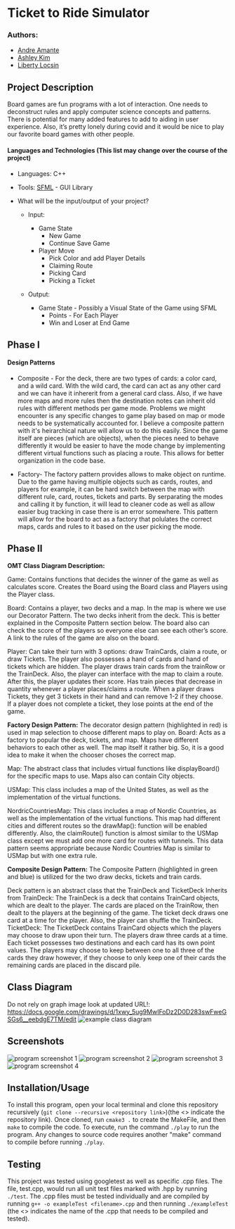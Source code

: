  > <!-- As you complete each section you **must** remove the prompt text. Every *turnin* of this project includes points for formatting of this README so keep it clean and keep it up to date. 
 > Prompt text is any lines beginning with "\>"
 > Replace anything between \<...\> with your project specifics and remove angle brackets. For example, you need to name your project and replace the header right below this line with that title (no angle brackets). -->
# Ticket to Ride Simulator
### Authors: 
* [Andre Amante](https://github.com/Alamode89) 
* [Ashley Kim](https://github.com/ashley-kim22) 
* [Liberty Locsin](https://github.com/libii)
 <!--
 > You will be forming a group of **THREE** students and working on an interesting project. A list of proposed project ideas that have been successful in previous quarters is given in the project specifications link on iLearn. You can select an idea from the list and decide which design patterns you will use to implement it. If you want to propose your own original idea, you will have to contact an instructor to discuss the project and obtain written permission before you submit your project proposal. Your project needs to implement two design patterns.The project work should be divided almost equally among team members and each member is expected to work on at least one design pattern (more than one partner may work on a pattern) and some of its test cases. You can of course help each other, but it needs to be clear who will be responsible for which patterns and for which features.
 
 > ## Expectations
 > * Incorporate **at least two** distinct design patterns. You need to include at least *one* design pattern that we will teach this session:
 >   * Composite, Strategy, Abstract Factory, Visitor, or Decorator
 > * All design patterns need to be linked together (it can't be two distinct projects)
 > * Your project should be implemented in C++. If you wish to choose anoher programming language (e.g. Java, Python), please discuss with your lab TA to obtain permission.
 > * You can incorporate additional technologies/tools but they must be approved (in writing) by the instructor or the TA.
 > * Each member of the group **must** be committing code regularly and make sure their code is correctly attributed to them. We will be checking attributions to determine if there was equal contribution to the project.
> * All project phases are to be submitted to this GitHub repository. You should modify this README file to reflect the different phases of the project. In addition, you should regularly hold sprint meetings with your group.
-->
## Project Description

 Board games are fun programs with a lot of interaction. One needs to deconstruct rules and apply computer science concepts and patterns. There is potential for many added features to add to aiding in user experience. Also, it’s pretty lonely during covid and it would be nice to play our favorite board games with other people.
 #### Languages and Technologies (This list may change over the course of the project)
* Languages: C++
* Tools: [SFML](https://www.sfml-dev.org/) - GUI Library

* What will be the input/output of your project?
    * Input: 
        * Game State
            * New Game
            * Continue Save Game
        * Player Move
            * Pick Color and add Player Details
            * Claiming Route
            * Picking Card
            * Picking a Ticket
 
    * Output: 
        * Game State - Possibly a Visual State of the Game using SFML
            * Points - For Each Player
            * Win and Loser at End Game
 ## Phase I
#### Design Patterns
* Composite - For the deck, there are two types of cards: a color card, and a wild card. With the wild card, the card can act as any other card and we can have it   inhererit from a general card class. Also, if we have more maps and more rules then the destination notes can inherit old rules with different methods per game mode. Problems we might encounter is any specific changes to game play based on map or mode needs to be systematically accounted for. I believe a composite pattern with it's heirarchical nature will allow us to do this easily. Since the game itself are pieces (which are objects), when the pieces need to behave differently it would be easier to have the mode change by implementing different virtual functions such as placing a route. This allows for better organization in the code base.

* Factory- The factory pattern provides allows to make object on runtime.  Due to the game having multiple objects such as cards, routes, and players for example, it can be hard switch between the map with different rule, card, routes, tickets and parts. By serparating the modes and calling it by function, it will lead to cleaner code as well as allow easier bug tracking in case there is an error somewhere. This pattern will allow for the board to act as a factory that polulates the correct maps, cards and rules to it based on the user picking the mode.

<!--
 > * This description should be in enough detail that the TA/instructor can determine the complexity of the project and if it is sufficient for the team members to complete in the time allotted. -->
 ## Phase II
**OMT Class Diagram Description:**

Game: Contains functions that decides the winner of the game as well as calculates score. Creates the Board using the Board class and Players using the Player class.

Board: Contains a player, two decks and a map. In the map is where we use our Decorator Pattern. The two decks inherit from the deck. This is better explained in the Composite Pattern section below. The board also can check the score of the players so everyone else can see each other’s score. A link to the rules of the game are also on the board.

Player: Can take their turn with 3 options: draw TrainCards, claim a route, or draw Tickets. The player also possesses a hand of cards and hand of tickets which are hidden. The player draws train cards from the trainRow or the TrainDeck. Also, the player can interface with the map to claim a route. After this, the player updates their score. Has train pieces that decrease in quantity whenever a player places/claims a route. When a player draws Tickets, they get 3 tickets in their hand and can remove 1-2 if they choose. If a player does not complete a ticket, they lose points at the end of the game.

**Factory Design Pattern:** The decorator design pattern (highlighted in red) is used in map selection to choose different maps to play on. 
Board: Acts as a factory to popular the deck, tickets, and map. Maps have different behaviors to each other as well. The map itself it rather big. So, it is a good idea to make it when the chooser choses the correct map.

Map: The abstract class that includes virtual functions like displayBoard() for the specific maps to use. Maps also can contain City objects.

USMap: This class includes a map of the United States, as well as the implementation of the virtual functions. 

NordricCountriesMap: This class includes a map of Nordic Countries, as well as the implementation of the virtual functions. This map had different cities and different routes so the drawMap(): function will be enabled differently. Also, the claimRoute() function is almost similar to the USMap class except we must add one more card for routes with tunnels. This data pattern seems appropriate because Nordic Countries Map is similar to USMap but with one extra rule.

**Composite Design Pattern:** The Composite Pattern (highlighted in green and blue) is utilized for the two draw decks, tickets and train cards.

Deck pattern is an abstract class that the TrainDeck and TicketDeck Inherits from
TrainDeck: The TrainDeck is a deck that contains TrainCard objects, which are dealt to the player. The cards are placed on the TrainRow, then dealt to the players at the beginning of the game. The ticket deck draws one card at a time for the player. Also, the player can shuffle the TrainDeck.
TicketDeck: The TicketDeck contains TrainCard objects which the players may choose to draw upon their turn. The players draw three cards at a time. Each ticket possesses two destinations and each card has its own point values. The players may choose to keep between one to all three of the cards they draw however, if they choose to only keep one of their cards the remaining cards are placed in the discard pile.



<!-- 
 > In addition to completing the "Class Diagram" section below, you will need to 
 > * Set up your GitHub project board as a Kanban board for the project. It should have columns that map roughly to 
 >   * Backlog, TODO, In progress, In testing, Done
 >   * You can change these or add more if you'd like, but we should be able to identify at least these.
 > * There is no requirement for automation in the project board but feel free to explore those options.
 > * Create an "Epic" (note) for each feature and each design pattern and assign them to the appropriate team member. Place these in the `Backlog` column
 > * Complete your first *sprint planning* meeting to plan out the next 7 days of work.
 >   * Create smaller development tasks as issues and assign them to team members. Place these in the `Backlog` column.
 >   * These cards should represent roughly 7 days worth of development time for your team, taking you until your first meeting with the TA-->
## Class Diagram
<!--  Include a class diagram(s) for each design pattern and a description of the diagram(s). Your class diagram(s) should include all the main classes you plan for the project. This should be in sufficient detail that another group could pick up the project this point and successfully complete it. Use proper OMT notation (as discussed in the course slides). You may combine multiple design patterns into one diagram if you'd like, but it needs to be clear which portion of the diagram represents which design pattern (either in the diagram or in the description). -->
 Do not rely on graph image look at updated URL!: https://docs.google.com/drawings/d/1xwy_5ug9MwIFoDz2D0D283swFweGSGs6__eebdgE7TM/edit
![example class diagram](https://user-images.githubusercontent.com/57247550/110597267-293c4e80-8135-11eb-974a-0517b0a42732.png?raw=true)
<!--
## Phase III
 > You will need to schedule a check-in with the TA (during lab hours or office hours). Your entire team must be present. 
 > * Before the meeting you should perform a sprint plan like you did in Phase II
 > * In the meeting with your TA you will discuss: 
 >   - How effective your last sprint was (each member should talk about what they did)
 >   - Any tasks that did not get completed last sprint, and how you took them into consideration for this sprint
 >   - Any bugs you've identified and created issues for during the sprint. Do you plan on fixing them in the next sprint or are they lower priority?
 >   - What tasks you are planning for this next sprint.

 > ## Final deliverable
 > All group members will give a demo to the TA during lab time. The TA will check the demo and the project GitHub repository and ask a few questions to all the team members. 
 > Before the demo, you should do the following:
 > * Complete the sections below (i.e. Screenshots, Installation/Usage, Testing)
 > * Plan one more sprint (that you will not necessarily complete before the end of the quarter). Your In-progress and In-testing columns should be empty (you are not doing more work currently) but your TODO column should have a full sprint plan in it as you have done before. This should include any known bugs (there should be some) or new features you would like to add. These should appear as issues/cards on your Kanban board. 
  -->
 ## Screenshots
 ![program screenshot 1](https://user-images.githubusercontent.com/57247550/110593571-98637400-8130-11eb-8004-d7b7f601444c.png?raw=true)
 ![program screenshot 2](https://user-images.githubusercontent.com/57247550/110593703-c2b53180-8130-11eb-803b-ff169b1adb5b.png?raw=true)
 ![program screenshot 3](https://user-images.githubusercontent.com/57247550/110593849-f1cba300-8130-11eb-8a24-99be0c363d9b.png?raw=true)
![program screenshot 4](https://user-images.githubusercontent.com/57247550/110593992-1de72400-8131-11eb-8fd1-a60a168b0c73.png?raw=true)
 ## Installation/Usage
 To install this program, open your local terminal and clone this repository recursively (`git clone --recursive <repository link>`)(the <> indicate the repository link). Once cloned, run `cmake3 .` to create the MakeFile, and then `make` to compile the code. To execute, run the command `./play` to run the program. Any changes to source code requires another "make" command to compile before running `./play`.
 ## Testing
 This project was tested using googletest as well as specific .cpp files. The file, test.cpp, would run all unit test files marked with .hpp by running `./test`. The .cpp files must be tested individually and are compiled by running `g++ -o exampleTest <filename>.cpp` and then running `./exampleTest` (the <> indicates the name of the .cpp that needs to be compiled and tested).

